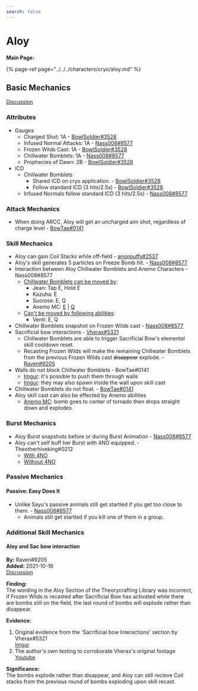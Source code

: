 ```yaml
---
search: false
---
```


# Aloy

**Main Page:**

{% page-ref page="../../../characters/cryo/aloy.md" %}

## Basic Mechanics

[Discussion](https://tickettool.xyz/direct?url=https://cdn.discordapp.com/attachments/881300511838584882/885320475805368401/transcript-aloy-basic-mechanics.html)

### Attributes

* Gauges
  * Charged Shot: 1A - [BowlSoldier#3528](https://youtu.be/pjKp7L8XtOo)
  * Infused Normal Attacks: 1A - [Nass008#8577](https://imgur.com/NTokDRL)
  * Frozen Wilds Cast: 1A - [BowlSoldier#3528](https://youtu.be/QM8YkStJgos)
  * Chillwater Bomblets: 1A - [Nass008#8577](https://imgur.com/jRGCUi3)
  * Prophecies of Dawn: 2B - [BowlSoldier#3528](https://youtu.be/pHSSun_Ec5w)
* ICD
  * Chillwater Bomblets
    * Shared ICD on cryo application. - [BowlSoldier#3528](https://youtu.be/dR5p0D6-pp8)
    * Follow standard ICD (3 hits/2.5s) - [BowlSoldier#3528](https://youtu.be/mMh8_9bejIA)
  * Infused Normals follow standard ICD (3 hits/2.5s) - [Nass008#8577](https://imgur.com/J1CPb47)

### Attack Mechanics

* When doing ARCC, Aloy will get an uncharged aim shot, regardless of charge level - [BowTae#0141](https://imgur.com/pfAnGJk)

### Skill Mechanics

* Aloy can gain Coil Stacks while off-field - [anonpuffs#2537](https://youtu.be/3Cfa3apPBgM)
* Aloy's skill generates 5 particles on Freeze Bomb hit. - [Nass008#8577](https://youtu.be/SaZyf_svcis)
* Interaction between Aloy Chillwater Bomblets and Anemo Characters - Nass008#8577
  * [Chillwater Bomblets can be moved by](https://youtu.be/KgzF-ullDno):
    * Jean: Tap E, Hold E
    * Kazuha: E
    * Sucrose: E, Q
    * Anemo MC: [E](https://imgur.com/LIWv5MW) | [Q](https://imgur.com/vgsnOfW)
  * [Can't be moved by following abilities](https://youtu.be/Z1Zf9C26hGs):
    * Venti: E, Q
* Chillwater Bomblets snapshot on Frozen Wilds cast - [Nass008#8577](https://imgur.com/oo2npIc)
* Sacrificial bow interactions - [Vherax#5321](https://imgur.com/1NGlqTp)
  * Chillwater Bomblets are able to trigger Sacrificial Bow's elemental skill cooldown reset.
  * Recasting Frozen Wilds will make the remaining Chillwater Bomblets from the previous Frozen Wilds cast ~~disappear~~ explode. - [Raven#9205](./aloy.md#aloy-and-sac-bow-interaction)
* Walls do not block Chillwater Bomblets - BowTae#0141
  * [Imgur](https://imgur.com/Rtkxko2): it's possible to push them through walls
  * [Imgur](https://imgur.com/CfQRY9d): they may also spawn inside the wall upon skill cast
* Chillwater Bomblets do not float. - [BowTae#0141](https://imgur.com/qZngNjM)
* Aloy skill cast can also be effected by Anemo abilities
  * [Anemo MC](https://imgur.com/KsHMsWD): bomb goes to center of tornado then drops straight down and explodes.

### Burst Mechanics

* Aloy Burst snapshots before or during Burst Animation - [Nass008#8577](https://imgur.com/qS6vdtR)
* Aloy can't self buff her Burst with 4NO equipped. - Theotherhiveking#0212
  * [With 4NO](https://youtu.be/dMuZpkXRqmA)
  * [Without 4NO](https://youtu.be/KFMkBwFAj_s)

### Passive Mechanics

#### Passive: Easy Does It

* Unlike Sayu's passive animals still get startled if you get too close to them. - [Nass008#8577](https://imgur.com/BGo264W)
  * Animals still get startled if you kill one of them in a group.

### Additional Skill Mechanics

#### Aloy and Sac bow interaction

**By:** Raven\#9205  
**Added:** 2021-10-16  
[Discussion](https://tickettool.xyz/direct?url=https://cdn.discordapp.com/attachments/896016732412596244/899099498595364894/transcript-aloy-and-sac-bow.html)  

**Finding:**  
The wording in the Aloy Section of the Theorycrafting Library was incorrect, if Frozen Wilds is recasted after Sacrificial Bow has activated while there are bombs still on the field, the last round of bombs will explode rather than disappear.

**Evidence:**  
1. Original evidence from the 'Sacrificial bow Interactions' section by Vherax\#5321  
[Imgur](https://imgur.com/1NGlqTp)
2. The author's own testing to corroborate Vherax's original footage  
[Youtube](https://youtu.be/G8GhOOIwIXQ)

**Significance:**  
The bombs explode rather than disappear, and Aloy can still recieve Coil stacks from the previous round of bombs exploding upon skill recast.
